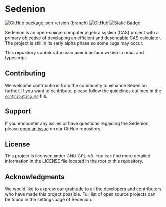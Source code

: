 # Sedenion
![GitHub package.json version (branch)](https://img.shields.io/github/package-json/v/SedenionCas/Sedenion/main)
![GitHub](https://img.shields.io/github/license/SedenionCas/Sedenion)
![Static Badge](https://img.shields.io/badge/docs-page-blue?link=https%3A%2F%2Fdocs.page%2FSedenionCas%2FSedenion)

Sedenion is an open-source computer algebra system (CAS) project with a primary objective of developing an efficient and dependable CAS calculator. The project is still in its early alpha phase so some bugs may occur. 

This repository contains the main user interface written in react and typescript.

## Contributing
We welcome contributions from the community to enhance Sedenion further. If you want to contribute, please follow the guidelines outlined in the [`contributing.md`](https://github.com/SedenionCas/Sedenion/blob/main/contributing.md) file.

## Support
If you encounter any issues or have questions regarding the Sedenion, please [open an issue](https://github.com/SedenionCas/Sedenion/issues) on our GitHub repository.

## License
This project is licensed under GNU GPL-v3. You can find more detailed information in the LICENSE file located in the root of this repository.

## Acknowledgments
We would like to express our gratitude to all the developers and contributors who have made this project possible. Full list of open source projects can be found in the settings page of Sedenion.
